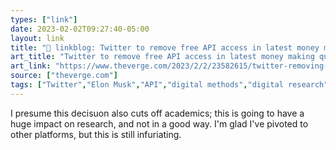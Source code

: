 ```yaml
---
types: ["link"]
date: 2023-02-02T09:27:40-05:00
layout: link
title: "🔗 linkblog: Twitter to remove free API access in latest money making quest - The Verge'"
art_title: "Twitter to remove free API access in latest money making quest - The Verge"
art_link: "https://www.theverge.com/2023/2/2/23582615/twitter-removing-free-api-developer-apps-price-announcement"
source: ["theverge.com"]
tags: ["Twitter","Elon Musk","API","digital methods","digital research"]
---
```

I presume this decisuon also cuts off academics; this is going to have a huge impact on research, and not in a good way. I'm glad I've pivoted to other platforms, but this is still infuriating.  
 
